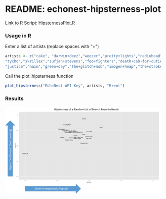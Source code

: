 # README: echonest-hipsterness-plot

Link to R Script: [HipsternessPlot.R](HipsternessPlot.R)
### Usage in R
Enter a list of artists (replace spaces with "+")
```R
artists <- c("cake", "darwin+deez","weezer","pretty+lights","radiohead","yo+yo+ma","big+data",
"tycho","skrillex","sufjan+stevens","foo+fighters","death+cab+for+cutie","the+decemberists",
"justice","haim","green+day","the+glitch+mob","imogen+heap","the+strokes","crooked+still","spoon")
```
Call the plot_hipsterness function
```R
plot_hipsterness("EchoNest API Key", artists, "Brent")
```

### Results
![Example HipsterPlot](HipsternessPlot_annotated.png?raw=true)
